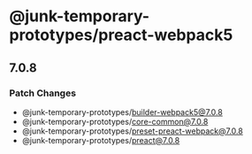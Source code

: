 # @junk-temporary-prototypes/preact-webpack5

## 7.0.8

### Patch Changes

- @junk-temporary-prototypes/builder-webpack5@7.0.8
- @junk-temporary-prototypes/core-common@7.0.8
- @junk-temporary-prototypes/preset-preact-webpack@7.0.8
- @junk-temporary-prototypes/preact@7.0.8
